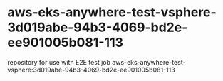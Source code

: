 # aws-eks-anywhere-test-vsphere-3d019abe-94b3-4069-bd2e-ee901005b081-113
repository for use with E2E test job aws-eks-anywhere-test-vsphere:3d019abe-94b3-4069-bd2e-ee901005b081-113
